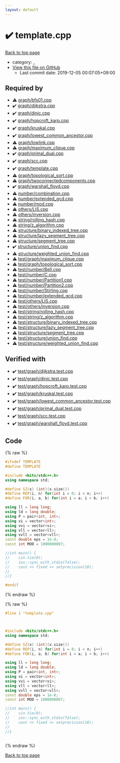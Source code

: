 ```yaml
---
layout: default
---
```


<!-- mathjax config similar to math.stackexchange -->
<script type="text/javascript" async
  src="https://cdnjs.cloudflare.com/ajax/libs/mathjax/2.7.5/MathJax.js?config=TeX-MML-AM_CHTML">
</script>
<script type="text/x-mathjax-config">
  MathJax.Hub.Config({
    TeX: { equationNumbers: { autoNumber: "AMS" }},
    tex2jax: {
      inlineMath: [ ['$','$'] ],
      processEscapes: true
    },
    "HTML-CSS": { matchFontHeight: false },
    displayAlign: "left",
    displayIndent: "2em"
  });
</script>

<script type="text/javascript" src="https://cdnjs.cloudflare.com/ajax/libs/jquery/3.4.1/jquery.min.js"></script>
<script src="https://cdn.jsdelivr.net/npm/jquery-balloon-js@1.1.2/jquery.balloon.min.js" integrity="sha256-ZEYs9VrgAeNuPvs15E39OsyOJaIkXEEt10fzxJ20+2I=" crossorigin="anonymous"></script>
<script type="text/javascript" src="../assets/js/copy-button.js"></script>
<link rel="stylesheet" href="../assets/css/copy-button.css" />


# :heavy_check_mark: template.cpp

<a href="../index.html">Back to top page</a>

* category: <a href="../index.html#5058f1af8388633f609cadb75a75dc9d">.</a>
* <a href="{{ site.github.repository_url }}/blob/master/template.cpp">View this file on GitHub</a>
    - Last commit date: 2019-12-05 00:07:05+09:00




## Required by

* :warning: <a href="graph/bfs01.cpp.html">graph/bfs01.cpp</a>
* :heavy_check_mark: <a href="graph/dijkstra.cpp.html">graph/dijkstra.cpp</a>
* :heavy_check_mark: <a href="graph/dinic.cpp.html">graph/dinic.cpp</a>
* :heavy_check_mark: <a href="graph/hopcroft_karp.cpp.html">graph/hopcroft_karp.cpp</a>
* :heavy_check_mark: <a href="graph/kruskal.cpp.html">graph/kruskal.cpp</a>
* :heavy_check_mark: <a href="graph/lowest_common_ancestor.cpp.html">graph/lowest_common_ancestor.cpp</a>
* :warning: <a href="graph/lowlink.cpp.html">graph/lowlink.cpp</a>
* :warning: <a href="graph/maximum_clique.cpp.html">graph/maximum_clique.cpp</a>
* :heavy_check_mark: <a href="graph/primal_dual.cpp.html">graph/primal_dual.cpp</a>
* :heavy_check_mark: <a href="graph/scc.cpp.html">graph/scc.cpp</a>
* :heavy_check_mark: <a href="graph/template.cpp.html">graph/template.cpp</a>
* :warning: <a href="graph/topological_sort.cpp.html">graph/topological_sort.cpp</a>
* :warning: <a href="graph/twoconnectedcomponents.cpp.html">graph/twoconnectedcomponents.cpp</a>
* :heavy_check_mark: <a href="graph/warshall_floyd.cpp.html">graph/warshall_floyd.cpp</a>
* :warning: <a href="number/combination.cpp.html">number/combination.cpp</a>
* :warning: <a href="number/extended_gcd.cpp.html">number/extended_gcd.cpp</a>
* :warning: <a href="number/mod.cpp.html">number/mod.cpp</a>
* :warning: <a href="others/LIS.cpp.html">others/LIS.cpp</a>
* :warning: <a href="others/inversion.cpp.html">others/inversion.cpp</a>
* :warning: <a href="string/rolling_hash.cpp.html">string/rolling_hash.cpp</a>
* :warning: <a href="string/z_algorithm.cpp.html">string/z_algorithm.cpp</a>
* :warning: <a href="structure/binary_indexed_tree.cpp.html">structure/binary_indexed_tree.cpp</a>
* :warning: <a href="structure/lazy_segment_tree.cpp.html">structure/lazy_segment_tree.cpp</a>
* :warning: <a href="structure/segment_tree.cpp.html">structure/segment_tree.cpp</a>
* :heavy_check_mark: <a href="structure/union_find.cpp.html">structure/union_find.cpp</a>
* :warning: <a href="structure/weighted_union_find.cpp.html">structure/weighted_union_find.cpp</a>
* :warning: <a href="test/graph/maximum_clique.cpp.html">test/graph/maximum_clique.cpp</a>
* :warning: <a href="test/graph/topological_sort.cpp.html">test/graph/topological_sort.cpp</a>
* :warning: <a href="test/number/Bell.cpp.html">test/number/Bell.cpp</a>
* :warning: <a href="test/number/C.cpp.html">test/number/C.cpp</a>
* :warning: <a href="test/number/Partition1.cpp.html">test/number/Partition1.cpp</a>
* :warning: <a href="test/number/Partition2.cpp.html">test/number/Partition2.cpp</a>
* :warning: <a href="test/number/Stirling.cpp.html">test/number/Stirling.cpp</a>
* :warning: <a href="test/number/extended_gcd.cpp.html">test/number/extended_gcd.cpp</a>
* :warning: <a href="test/others/LIS.cpp.html">test/others/LIS.cpp</a>
* :warning: <a href="test/others/inversion.cpp.html">test/others/inversion.cpp</a>
* :warning: <a href="test/string/rolling_hash.cpp.html">test/string/rolling_hash.cpp</a>
* :warning: <a href="test/string/z_algorithm.cpp.html">test/string/z_algorithm.cpp</a>
* :warning: <a href="test/structure/binary_indexed_tree.cpp.html">test/structure/binary_indexed_tree.cpp</a>
* :warning: <a href="test/structure/lazy_segment_tree.cpp.html">test/structure/lazy_segment_tree.cpp</a>
* :warning: <a href="test/structure/segment_tree.cpp.html">test/structure/segment_tree.cpp</a>
* :warning: <a href="test/structure/union_find.cpp.html">test/structure/union_find.cpp</a>
* :warning: <a href="test/structure/weighted_union_find.cpp.html">test/structure/weighted_union_find.cpp</a>


## Verified with

* :heavy_check_mark: <a href="../verify/test/graph/dijkstra.test.cpp.html">test/graph/dijkstra.test.cpp</a>
* :heavy_check_mark: <a href="../verify/test/graph/dinic.test.cpp.html">test/graph/dinic.test.cpp</a>
* :heavy_check_mark: <a href="../verify/test/graph/hopcroft_karp.test.cpp.html">test/graph/hopcroft_karp.test.cpp</a>
* :heavy_check_mark: <a href="../verify/test/graph/kruskal.test.cpp.html">test/graph/kruskal.test.cpp</a>
* :heavy_check_mark: <a href="../verify/test/graph/lowest_common_ancestor.test.cpp.html">test/graph/lowest_common_ancestor.test.cpp</a>
* :heavy_check_mark: <a href="../verify/test/graph/primal_dual.test.cpp.html">test/graph/primal_dual.test.cpp</a>
* :heavy_check_mark: <a href="../verify/test/graph/scc.test.cpp.html">test/graph/scc.test.cpp</a>
* :heavy_check_mark: <a href="../verify/test/graph/warshall_floyd.test.cpp.html">test/graph/warshall_floyd.test.cpp</a>


## Code

<a id="unbundled"></a>
{% raw %}
```cpp
#ifndef TEMPLATE
#define TEMPLATE

#include <bits/stdc++.h>
using namespace std;

#define SZ(x) (int)(x.size())
#define REP(i, n) for(int i = 0; i < n; i++)
#define FOR(i, a, b) for(int i = a; i < b; i++)

using ll = long long;
using ld = long double;
using P = pair<int, int>;
using vi = vector<int>;
using vvi = vector<vi>;
using vll = vector<ll>;
using vvll = vector<vll>;
const double eps = 1e-8;
const int MOD = 1000000007;

//int main() {
//    cin.tie(0);
//    ios::sync_with_stdio(false);
//    cout << fixed << setprecision(10);
//
//}

#endif

```
{% endraw %}

<a id="bundled"></a>
{% raw %}
```cpp
#line 1 "template.cpp"



#include <bits/stdc++.h>
using namespace std;

#define SZ(x) (int)(x.size())
#define REP(i, n) for(int i = 0; i < n; i++)
#define FOR(i, a, b) for(int i = a; i < b; i++)

using ll = long long;
using ld = long double;
using P = pair<int, int>;
using vi = vector<int>;
using vvi = vector<vi>;
using vll = vector<ll>;
using vvll = vector<vll>;
const double eps = 1e-8;
const int MOD = 1000000007;

//int main() {
//    cin.tie(0);
//    ios::sync_with_stdio(false);
//    cout << fixed << setprecision(10);
//
//}



```
{% endraw %}

<a href="../index.html">Back to top page</a>

